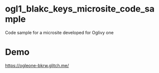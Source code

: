 # ogl1_blakc_keys_microsite_code_sample
Code sample for a microsite developed for Oglivy one

# Demo
https://ogleone-bkrw.glitch.me/
